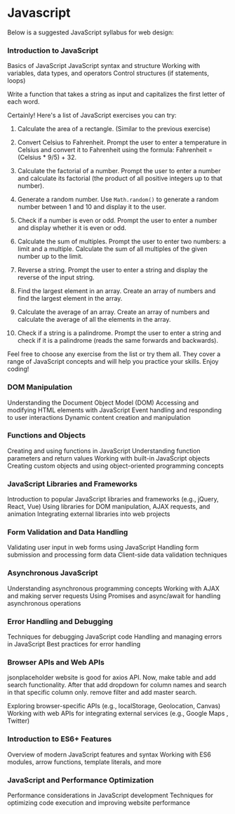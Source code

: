 # Javascript
Below is a suggested JavaScript syllabus for web design:

### Introduction to JavaScript

Basics of JavaScript
JavaScript syntax and structure
Working with variables, data types, and operators
Control structures (if statements, loops)

Write a function that takes a string as input and capitalizes the first letter of each word.

Certainly! Here's a list of JavaScript exercises you can try:

1. Calculate the area of a rectangle. (Similar to the previous exercise)

2. Convert Celsius to Fahrenheit. Prompt the user to enter a temperature in Celsius and convert it to Fahrenheit using the formula: Fahrenheit = (Celsius * 9/5) + 32.

3. Calculate the factorial of a number. Prompt the user to enter a number and calculate its factorial (the product of all positive integers up to that number).

4. Generate a random number. Use `Math.random()` to generate a random number between 1 and 10 and display it to the user.

5. Check if a number is even or odd. Prompt the user to enter a number and display whether it is even or odd.

6. Calculate the sum of multiples. Prompt the user to enter two numbers: a limit and a multiple. Calculate the sum of all multiples of the given number up to the limit.

7. Reverse a string. Prompt the user to enter a string and display the reverse of the input string.

8. Find the largest element in an array. Create an array of numbers and find the largest element in the array.

9. Calculate the average of an array. Create an array of numbers and calculate the average of all the elements in the array.

10. Check if a string is a palindrome. Prompt the user to enter a string and check if it is a palindrome (reads the same forwards and backwards).

Feel free to choose any exercise from the list or try them all. They cover a range of JavaScript concepts and will help you practice your skills. Enjoy coding!

### DOM Manipulation

Understanding the Document Object Model (DOM)
Accessing and modifying HTML elements with JavaScript
Event handling and responding to user interactions
Dynamic content creation and manipulation

### Functions and Objects

 Creating and using functions in JavaScript
Understanding function parameters and return values
Working with built-in JavaScript objects
Creating custom objects and using object-oriented programming concepts

### JavaScript Libraries and Frameworks

Introduction to popular JavaScript libraries and frameworks (e.g., jQuery, React, Vue)
Using libraries for DOM manipulation, AJAX requests, and animation
Integrating external libraries into web projects

### Form Validation and Data Handling

Validating user input in web forms using JavaScript
Handling form submission and processing form data
Client-side data validation techniques

### Asynchronous JavaScript

Understanding asynchronous programming concepts
Working with AJAX and making server requests
Using Promises and async/await for handling asynchronous operations

### Error Handling and Debugging

Techniques for debugging JavaScript code
Handling and managing errors in JavaScript
Best practices for error handling

### Browser APIs and Web APIs

jsonplaceholder website is good for axios API. Now, make table and add search functionality. After that add dropdown for column names and search in that specific column only. remove filter and add master search.

Exploring browser-specific APIs (e.g., localStorage, Geolocation, Canvas)
Working with web APIs for integrating external services (e.g., Google Maps , Twitter)

### Introduction to ES6+ Features

Overview of modern JavaScript features and syntax
Working with ES6 modules, arrow functions, template literals, and more

### JavaScript and Performance Optimization

Performance considerations in JavaScript development
Techniques for optimizing code execution and improving website performance
